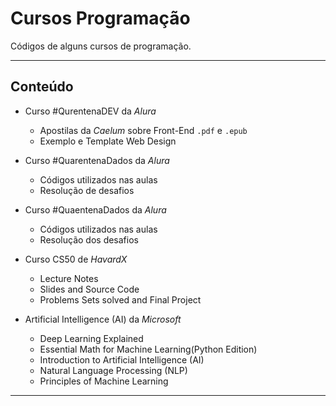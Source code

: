 # Cursos Programação

 Códigos de alguns cursos de programação.

----
## Conteúdo

* Curso #QurentenaDEV da *Alura*
  	* Apostilas da *Caelum* sobre Front-End `.pdf` e `.epub`
  	* Exemplo e Template Web Design 
	
* Curso #QuarentenaDados da *Alura*
	* Códigos utilizados nas aulas
	* Resolução de desafios
* Curso #QuaentenaDados da *Alura*
	* Códigos utilizados nas aulas
	* Resolução dos desafios

* Curso CS50 de *HavardX*
	* Lecture Notes
	* Slides and Source Code
	* Problems Sets solved and Final Project
	
* Artificial Intelligence (AI) da *Microsoft*

	* Deep Learning Explained
	* Essential Math for Machine Learning(Python Edition)
	* Introduction to Artificial Intelligence (AI)
	* Natural Language Processing (NLP)
	* Principles of Machine Learning
	

---
